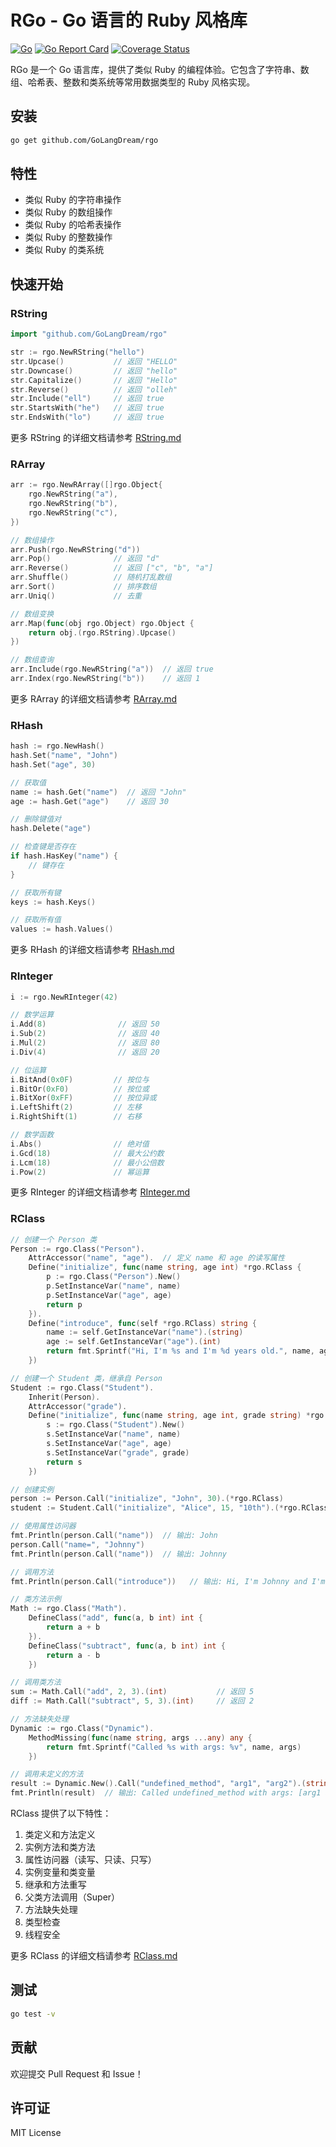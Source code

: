 # RGo - Go 语言的 Ruby 风格库
[![Go](https://github.com/GoLangDream/rgo/actions/workflows/test.yml/badge.svg)](https://github.com/GoLangDream/rgo/actions/workflows/test.yml)
[![Go Report Card](https://goreportcard.com/badge/github.com/GoLangDream/rgo)](https://goreportcard.com/report/github.com/GoLangDream/rgo)
[![Coverage Status](https://coveralls.io/repos/github/GoLangDream/rgo/badge.svg?branch=main)](https://coveralls.io/github/GoLangDream/rgo?branch=main)

RGo 是一个 Go 语言库，提供了类似 Ruby 的编程体验。它包含了字符串、数组、哈希表、整数和类系统等常用数据类型的 Ruby 风格实现。

## 安装

```bash
go get github.com/GoLangDream/rgo
```

## 特性

- 类似 Ruby 的字符串操作
- 类似 Ruby 的数组操作
- 类似 Ruby 的哈希表操作
- 类似 Ruby 的整数操作
- 类似 Ruby 的类系统

## 快速开始

### RString

```go
import "github.com/GoLangDream/rgo"

str := rgo.NewRString("hello")
str.Upcase()           // 返回 "HELLO"
str.Downcase()         // 返回 "hello"
str.Capitalize()       // 返回 "Hello"
str.Reverse()          // 返回 "olleh"
str.Include("ell")     // 返回 true
str.StartsWith("he")   // 返回 true
str.EndsWith("lo")     // 返回 true
```

更多 RString 的详细文档请参考 [RString.md](docs/RString.md)

### RArray

```go
arr := rgo.NewRArray([]rgo.Object{
    rgo.NewRString("a"),
    rgo.NewRString("b"),
    rgo.NewRString("c"),
})

// 数组操作
arr.Push(rgo.NewRString("d"))
arr.Pop()              // 返回 "d"
arr.Reverse()          // 返回 ["c", "b", "a"]
arr.Shuffle()          // 随机打乱数组
arr.Sort()             // 排序数组
arr.Uniq()             // 去重

// 数组变换
arr.Map(func(obj rgo.Object) rgo.Object {
    return obj.(rgo.RString).Upcase()
})

// 数组查询
arr.Include(rgo.NewRString("a"))  // 返回 true
arr.Index(rgo.NewRString("b"))    // 返回 1
```

更多 RArray 的详细文档请参考 [RArray.md](docs/RArray.md)

### RHash

```go
hash := rgo.NewHash()
hash.Set("name", "John")
hash.Set("age", 30)

// 获取值
name := hash.Get("name")  // 返回 "John"
age := hash.Get("age")    // 返回 30

// 删除键值对
hash.Delete("age")

// 检查键是否存在
if hash.HasKey("name") {
    // 键存在
}

// 获取所有键
keys := hash.Keys()

// 获取所有值
values := hash.Values()
```

更多 RHash 的详细文档请参考 [RHash.md](docs/RHash.md)

### RInteger

```go
i := rgo.NewRInteger(42)

// 数学运算
i.Add(8)                // 返回 50
i.Sub(2)                // 返回 40
i.Mul(2)                // 返回 80
i.Div(4)                // 返回 20

// 位运算
i.BitAnd(0x0F)         // 按位与
i.BitOr(0xF0)          // 按位或
i.BitXor(0xFF)         // 按位异或
i.LeftShift(2)         // 左移
i.RightShift(1)        // 右移

// 数学函数
i.Abs()                // 绝对值
i.Gcd(18)              // 最大公约数
i.Lcm(18)              // 最小公倍数
i.Pow(2)               // 幂运算
```

更多 RInteger 的详细文档请参考 [RInteger.md](docs/RInteger.md)

### RClass

```go
// 创建一个 Person 类
Person := rgo.Class("Person").
    AttrAccessor("name", "age").  // 定义 name 和 age 的读写属性
    Define("initialize", func(name string, age int) *rgo.RClass {
        p := rgo.Class("Person").New()
        p.SetInstanceVar("name", name)
        p.SetInstanceVar("age", age)
        return p
    }).
    Define("introduce", func(self *rgo.RClass) string {
        name := self.GetInstanceVar("name").(string)
        age := self.GetInstanceVar("age").(int)
        return fmt.Sprintf("Hi, I'm %s and I'm %d years old.", name, age)
    })

// 创建一个 Student 类，继承自 Person
Student := rgo.Class("Student").
    Inherit(Person).
    AttrAccessor("grade").
    Define("initialize", func(name string, age int, grade string) *rgo.RClass {
        s := rgo.Class("Student").New()
        s.SetInstanceVar("name", name)
        s.SetInstanceVar("age", age)
        s.SetInstanceVar("grade", grade)
        return s
    })

// 创建实例
person := Person.Call("initialize", "John", 30).(*rgo.RClass)
student := Student.Call("initialize", "Alice", 15, "10th").(*rgo.RClass)

// 使用属性访问器
fmt.Println(person.Call("name"))  // 输出: John
person.Call("name=", "Johnny")
fmt.Println(person.Call("name"))  // 输出: Johnny

// 调用方法
fmt.Println(person.Call("introduce"))   // 输出: Hi, I'm Johnny and I'm 30 years old.

// 类方法示例
Math := rgo.Class("Math").
    DefineClass("add", func(a, b int) int {
        return a + b
    }).
    DefineClass("subtract", func(a, b int) int {
        return a - b
    })

// 调用类方法
sum := Math.Call("add", 2, 3).(int)           // 返回 5
diff := Math.Call("subtract", 5, 3).(int)     // 返回 2

// 方法缺失处理
Dynamic := rgo.Class("Dynamic").
    MethodMissing(func(name string, args ...any) any {
        return fmt.Sprintf("Called %s with args: %v", name, args)
    })

// 调用未定义的方法
result := Dynamic.New().Call("undefined_method", "arg1", "arg2").(string)
fmt.Println(result)  // 输出: Called undefined_method with args: [arg1 arg2]
```

RClass 提供了以下特性：
1. 类定义和方法定义
2. 实例方法和类方法
3. 属性访问器（读写、只读、只写）
4. 实例变量和类变量
5. 继承和方法重写
6. 父类方法调用（Super）
7. 方法缺失处理
8. 类型检查
9. 线程安全

更多 RClass 的详细文档请参考 [RClass.md](docs/RClass.md)

## 测试

```bash
go test -v
```

## 贡献

欢迎提交 Pull Request 和 Issue！

## 许可证

MIT License
